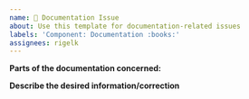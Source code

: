 ```yaml
---
name: 📝 Documentation Issue
about: Use this template for documentation-related issues
labels: 'Component: Documentation :books:'
assignees: rigelk
---
```


<!--
Please read FAQ.md and docs.joinpeertube.org first.
Please search among past open/closed issues for a similar one beforehand:
- https://github.com/Chocobozzz/PeerTube/issues?q=
- https://framacolibri.org/c/peertube

All done? Then please fill the following mandatory form to help us triage your issue.
-->

**Parts of the documentation concerned:**

<!--
Please provide a link to the documentation entry, for example: https://docs.joinpeertube.org/#/install-any-os
-->

**Describe the desired information/correction**

<!--
Are you up to submit a pull request? Chances are, only a small edit is required, so give it a try:
- click "Edit this page" if on docs.joinpeertube.org
- edit https://github.com/Chocobozzz/PeerTube/blob/develop/support/doc/api/openapi.yaml if on https://docs.joinpeertube.org/api-rest-reference.html
-->
